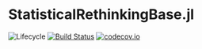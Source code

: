 # StatisticalRethinkingBase.jl

![Lifecycle](https://img.shields.io/badge/lifecycle-experimental-orange.svg)<!--
![Lifecycle](https://img.shields.io/badge/lifecycle-maturing-blue.svg)
![Lifecycle](https://img.shields.io/badge/lifecycle-stable-green.svg)
![Lifecycle](https://img.shields.io/badge/lifecycle-retired-orange.svg)
![Lifecycle](https://img.shields.io/badge/lifecycle-archived-red.svg)
![Lifecycle](https://img.shields.io/badge/lifecycle-dormant-blue.svg) -->
[![Build Status](https://travis-ci.com/goedman/StatisticalRethinkingBase.jl.svg?branch=master)](https://travis-ci.com/goedman/StatisticalRethinkingBase.jl)
[![codecov.io](http://codecov.io/github/goedman/StatisticalRethinkingBase.jl/coverage.svg?branch=master)](http://codecov.io/github/goedman/StatisticalRethinkingBase.jl?branch=master)
<!--
[![Documentation](https://img.shields.io/badge/docs-stable-blue.svg)](https://goedman.github.io/StatisticalRethinkingBase.jl/stable)
[![Documentation](https://img.shields.io/badge/docs-master-blue.svg)](https://goedman.github.io/StatisticalRethinkingBase.jl/dev)
-->
